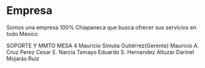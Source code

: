 # Empresa
Somos una empresa 100% Chiapaneca que busca ofrecer sus servicios en todo México

SOPORTE Y MMTO MESA 4
Mauricio Simuta Gutiérrez(Gerente)
Mauricio A. Cruz Perez
Cesar E. Narcía Tamayo
Eduardo S. Hernandez Altuzar
Darinel Mojarás Ruíz
